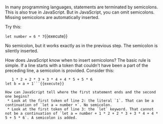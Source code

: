 In many programming languages, statements are terminated by semicolons. This is also true in JavaScript. But in JavaScript, you can omit semicolons. Missing semicolons are automatically inserted.

Try this:

`let number = 6 * 7`{{execute}}

No semicolon, but it works exactly as in the previous step. The semicolon is silently inserted.

How does JavaScript know when to insert semicolons? The basic rule is simple. If a line starts with a token that couldn't have been a part of the preceding line, a semicolon is provided. Consider this:
```let a = number +
   1 * 2 + 2 * 3 + 3 * 4 + 4 * 5 + 5 * 6
let b = a + 1```{{execute}}

How can JavaScript tell where the first statement ends and the second one begins? 
 * Look at the first token of line 2: the literal `1`. That can be a continuation of `let a = number +`. No semicolon.
 * Look at the first token of line 3: the `let` keyword. That cannot not be a continuation of `let a = number + 1 * 2 + 2 * 3 + 3 * 4 + 4 * 5 + 5 * 6`. A semicolon is added.
 
 
